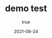 ---
layout: doc
title: demo test
excerpt: Testing a demo
description: Testing a demo again
date: 2021-06-24
updatedDate: 2021-06-24
trending: true
featured: false
image: docs/windows/windows-store-documentation/StoreLogo.png
isDemo: true
backUrl: '/docs'
author:
  name: PWABuilder Team
tags:
  - demos
  - Windows
  - Microsoft Store
---